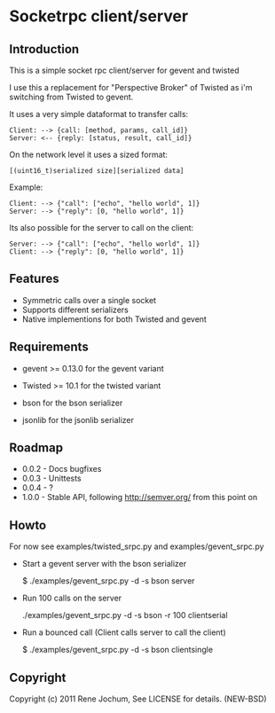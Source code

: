 Socketrpc client/server
============

Introduction
---------
This is a simple socket rpc client/server for gevent and twisted

I use this a replacement for "Perspective Broker" of Twisted
as i'm switching from Twisted to gevent.

It uses a very simple dataformat to transfer calls:

    Client: --> {call: [method, params, call_id]}
    Server: <-- {reply: [status, result, call_id]}

On the network level it uses a sized format:

    [(uint16_t)serialized size][serialized data]

Example:

    Client: --> {"call": ["echo", "hello world", 1]}
    Server: --> {"reply": [0, "hello world", 1]}

Its also possible for the server to call on the client:

    Server: --> {"call": ["echo", "hello world", 1]}
    Client: --> {"reply": [0, "hello world", 1]}

Features
---------
* Symmetric calls over a single socket
* Supports different serializers
* Native implementions for both Twisted and gevent

Requirements
---------
* gevent >= 0.13.0 for the gevent variant
* Twisted >= 10.1 for the twisted variant

* bson for the bson serializer
* jsonlib for the jsonlib serializer

Roadmap
---------
- 0.0.2 - Docs bugfixes
- 0.0.3 - Unittests
- 0.0.4 - ?
- 1.0.0 - Stable API, following http://semver.org/ from this point on

Howto
---------
For now see examples/twisted_srpc.py and examples/gevent_srpc.py

- Start a gevent server with the bson serializer

    $ ./examples/gevent_srpc.py -d -s bson server

- Run 100 calls on the server

    ./examples/gevent_srpc.py -d -s bson -r 100 clientserial

- Run a bounced call (Client calls server to call the client)

    $ ./examples/gevent_srpc.py -d -s bson clientsingle

Copyright
---------
Copyright (c) 2011 Rene Jochum, See LICENSE for details. (NEW-BSD)
